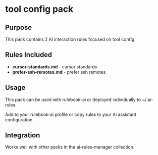 # tool config pack

## Purpose

This pack contains 2 AI interaction rules focused on tool config.

## Rules Included

- **cursor-standards.md** - cursor standards
- **prefer-ssh-remotes.md** - prefer ssh remotes

## Usage

This pack can be used with rulebook-ai or deployed individually to ~/.ai-rules.

Add to your rulebook-ai profile or copy rules to your AI assistant configuration.

## Integration

Works well with other packs in the ai-rules-manager collection.
